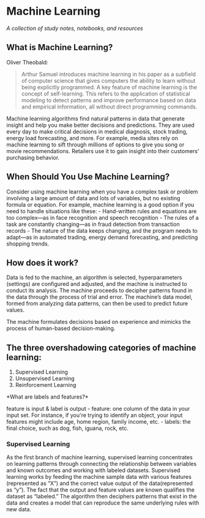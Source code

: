# Machine Learning
*A collection of study notes, notebooks, and resources*
<br/>
## What is Machine Learning?
  Oliver Theobald:
  <blockquote>
  Arthur Samuel introduces machine learning in his paper as a subfield of
  computer science that gives computers the ability to learn without being
  explicitly programmed. A key feature of machine learning is the concept of self-learning. This refers to the application of statistical modeling to detect           patterns and improve performance based on data and empirical information, all without direct programming commands.
  </blockquote>
  Machine learning algorithms find natural patterns in data that generate insight and help you make better decisions and predictions. They are used every day to make critical decisions in medical diagnosis, stock trading, energy load forecasting, and more. For example, media sites rely on machine learning to sift through millions of options to give you song or movie recommendations. Retailers use it to gain insight into their customers’ purchasing behavior.
  
## When Should You Use Machine Learning?
  Consider using machine learning when you have a complex task or problem involving a large amount of data and lots of variables, but no existing formula or equation. For example, machine learning is a good option if you need to handle situations like these:
    - Hand-written rules and equations are too complex—as in face recognition and speech recognition
    - The rules of a task are constantly changing—as in fraud detection from transaction records
    - The nature of the data keeps changing, and the program needs to adapt—as in automated trading, energy demand forecasting, and predicting shopping trends.

## How does it work?
  <p>Data is fed to the machine, an algorithm is selected, hyperparameters (settings) are configured and adjusted, and the machine is instructed to conduct its analysis. The machine proceeds to decipher patterns found in the data through the process of trial and error. The machine’s data model, formed from analyzing data patterns, can then be used to predict future values.</p>
  <p>The machine formulates decisions based on experience and mimicks the process of human-based decision-making.</p>

## The three overshadowing categories of machine learning:
   1. Supervised Learning
   2. Unsupervised Learning
   3. Reinforcement Learning

<p>*What are labels and features?*</p>
  <span>feature is input & label is output</span>
    - feature: one column of the data in your input set. For instance, if you're trying to identify an object, your input features might include age, home region, family income, etc.
    - labels: the final choice, such as dog, fish, iguana, rock, etc.

### Supervised Learning
  As the first branch of machine learning, supervised learning concentrates on learning patterns through connecting the relationship between variables and known outcomes and working with labeled datasets. Supervised learning works by feeding the machine sample data with various features (represented as “X”) and the correct value output of the data(represented as “y”). The fact that the output and feature values are known qualifies the dataset as “labeled.” The algorithm then deciphers patterns that exist in the data and creates a model that can reproduce the same underlying rules with new data.
   
